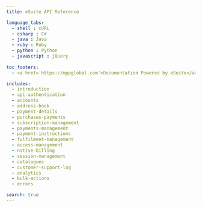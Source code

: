 ```yaml
---
title: eSuite API Reference

language_tabs:
  - shell : cURL
  - csharp : C#
  - java : Java
  - ruby : Ruby
  - python : Python
  - javascript : jQuery
  
toc_footers:
  - <a href='https://mppglobal.com'>Documentation Powered by eSuite</a>

includes:
  - introduction
  - api-authentication
  - accounts
  - address-book
  - payment-details
  - purchases-payments
  - subscription-management
  - payments-management
  - payment-instructions
  - fulfilment-management
  - access-management
  - native-billing
  - session-management
  - catalogues
  - customer-support-log
  - analytics
  - bulk-actions
  - errors

search: true
---
```

